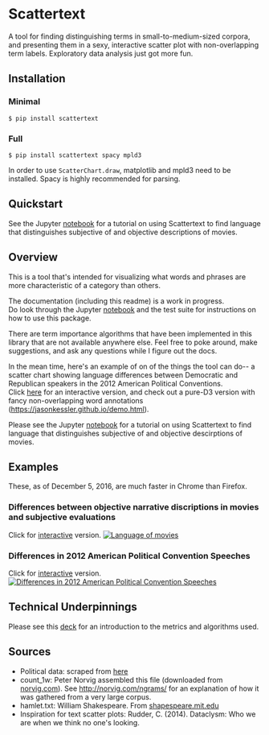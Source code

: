 # Scattertext
A tool for finding distinguishing terms in small-to-medium-sized
corpora, and presenting them in a sexy, interactive scatter plot with 
non-overlapping term labels.  Exploratory data analysis just 
got more fun.

## Installation

### Minimal

`$ pip install scattertext`

### Full

`$ pip install scattertext spacy mpld3`

In order to use `ScatterChart.draw`, matplotlib and mpld3 need to be 
installed.  Spacy is highly recommended for parsing. 
 
## Quickstart
 
See the Jupyter [notebook](https://jasonkessler.github.io/Subjective%2Bvs.%2BObjective.html) for a tutorial on using Scattertext to find language that distinguishes subjective of and objective descriptions of movies. 

## Overview
 
This is a tool that's intended for visualizing what words and phrases
 are more characteristic of a category than others. 

The documentation (including this readme) is a work in progress.  
Do look through the Jupyter 
[notebook](https://jasonkessler.github.io/Subjective%2Bvs.%2BObjective.html) 
and the test suite for instructions on how to use this package.

There are term importance algorithms that have been implemented in this 
library that are not available anywhere else.  Feel free to poke 
around, make suggestions, and ask any questions 
while I figure out the docs.

In the mean time, here's an example of on of the things the tool can 
do-- a scatter chart showing language differences between Democratic 
and Republican speakers in the 2012 American Political Conventions.  
Click [here](https://jasonkessler.github.io/fig.html) for an 
interactive version, and check out a pure-D3 version with 
fancy non-overlapping word annotations 
(https://jasonkessler.github.io/demo.html).

Please see the Jupyter [notebook](https://jasonkessler.github.io/Subjective%2Bvs.%2BObjective.html) for a tutorial on using Scattertext to find language that distinguishes subjective of and objective descirptions of movies. 

## Examples

These, as of December 5, 2016, are much faster in Chrome than Firefox.

### Differences between objective narrative discriptions in movies and subjective evaluations

Click for [interactive](https://jasonkessler.github.io/subj_obj_scatter.html) version.
[![Language of movies](https://jasonkessler.github.io/subj_obj_scatter.png)](https://jasonkessler.github.io/subj_obj_scatter.html)

### Differences in 2012 American Political Convention Speeches

Click for [interactive](https://jasonkessler.github.io/demo.html) version.
[![Differences in 2012 American Political Convention Speeches](https://jasonkessler.github.io/2012_conventions.png)](https://jasonkessler.github.io/demo.html)

## Technical Underpinnings

Please see this [deck](https://www.slideshare.net/JasonKessler/turning-unstructured-content-into-kernels-of-ideas) for an introduction to the metrics and algorithms used.

## Sources
* Political data: scraped from [here](http://www.nytimes.com/interactive/2012/09/06/us/politics/convention-word-counts.html?_r=0)
* count_1w: Peter Norvig assembled this file (downloaded from [norvig.com](http://norvig.com/ngrams/count_1w.txt)). See http://norvig.com/ngrams/ for an explanation of how it was gathered from a very large corpus.
* hamlet.txt: William Shakespeare. From [shapespeare.mit.edu](http://shakespeare.mit.edu/hamlet/full.html)
* Inspiration for text scatter plots: Rudder, C. (2014). Dataclysm: Who we are when we think no one's looking.
